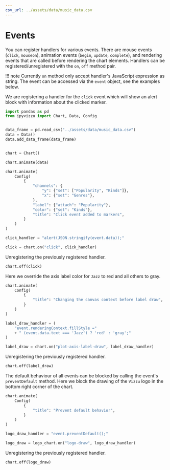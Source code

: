 ```yaml
---
csv_url: ../assets/data/music_data.csv
---
```


# Events

You can register handlers for various events. There are mouse events (`click`,
`mouseon`), animation events (`begin`, `update`, `complete`), and rendering
events that are called before rendering the chart elements. Handlers can be
registered/unregistered with the `on`, `off` method pair.

!!! note
    Currently `on` method only accept handler's JavaScript expression as string.
    The event can be accessed via the `event` object, see the examples below.

We are registering a handler for the `click` event which will show an alert
block with information about the clicked marker.

<div id="tutorial_01"></div>

```python
import pandas as pd
from ipyvizzu import Chart, Data, Config


data_frame = pd.read_csv("../assets/data/music_data.csv")
data = Data()
data.add_data_frame(data_frame)


chart = Chart()

chart.animate(data)

chart.animate(
    Config(
        {
            "channels": {
                "y": {"set": ["Popularity", "Kinds"]},
                "x": {"set": "Genres"},
            },
            "label": {"attach": "Popularity"},
            "color": {"set": "Kinds"},
            "title": "Click event added to markers",
        }
    )
)

click_handler = "alert(JSON.stringify(event.data));"

click = chart.on("click", click_handler)
```

Unregistering the previously registered handler.

```python
chart.off(click)
```

Here we override the axis label color for `Jazz` to red and all others to gray.

<div id="tutorial_02"></div>

```python
chart.animate(
    Config(
        {
            "title": "Changing the canvas context before label draw",
        }
    )
)

label_draw_handler = (
    "event.renderingContext.fillStyle ="
    + " (event.data.text === 'Jazz') ? 'red' : 'gray';"
)

label_draw = chart.on("plot-axis-label-draw", label_draw_handler)
```

Unregistering the previously registered handler.

```python
chart.off(label_draw)
```

The default behaviour of all events can be blocked by calling the event's
`preventDefault` method. Here we block the drawing of the `Vizzu` logo in the
bottom right corner of the chart.

<div id="tutorial_03"></div>

```python
chart.animate(
    Config(
        {
            "title": "Prevent default behavior",
        }
    )
)

logo_draw_handler = "event.preventDefault();"

logo_draw = logo_chart.on("logo-draw", logo_draw_handler)
```

Unregistering the previously registered handler.

```python
chart.off(logo_draw)
```

<script src="./events.js"></script>
